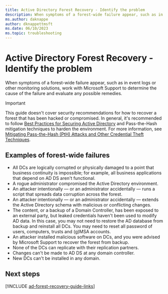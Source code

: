 ```yaml
---
title: Active Directory Forest Recovery - Identify the problem
description: When symptoms of a forest-wide failure appear, such as in event logs or other monitoring solutions, work with Microsoft Support to determine the cause of the failure and evaluate any possible remedies.
ms.author: daknappe
author: dknappettmsft
ms.date: 06/10/2023
ms.topic: troubleshooting
---
```


# Active Directory Forest Recovery - Identify the problem

> 

When symptoms of a forest-wide failure appear, such as in event logs or other monitoring solutions, work with Microsoft Support to determine the cause of the failure and evaluate any possible remedies.

> [!IMPORTANT]
> This guide doesn't cover security recommendations for how to recover a forest that has been hacked or compromised. In general, it's recommended to follow [Best Practices for Securing Active Directory](/windows-server/identity/ad-ds/plan/security-best-practices/best-practices-for-securing-active-directory) and Pass-the-Hash mitigation techniques to harden the environment. For more information, see [Mitigating Pass-the-Hash (PtH) Attacks and Other Credential Theft Techniques](https://www.microsoft.com/download/details.aspx?id=36036).

## Examples of forest-wide failures

- All DCs are logically corrupted or physically damaged to a point that business continuity is impossible; for example, all business applications that depend on AD DS aren't functional.
- A rogue administrator compromised the Active Directory environment.
- An attacker intentionally — or an administrator accidentally — runs a script that spreads data corruption across the forest.
- An attacker intentionally — or an administrator accidentally — extends the Active Directory schema with malicious or conflicting changes.
- The content, or a backup of a Domain Controller, has been exposed to an external party, but leaked credentials haven't been used to modify AD data. In this case, you may not need to restore the AD database from backup and reinstall all DCs. You may need to reset all password of users, computers, trusts and (g)MSA accounts.
- An attacker installed malicious software on DCs, and you were advised by Microsoft Support to recover the forest from backup.
- None of the DCs can replicate with their replication partners.
- Changes can't be made to AD DS at any domain controller.
- New DCs can't be installed in any domain.

## Next steps

[!INCLUDE [ad-forest-recovery-guide-links](includes/ad-forest-recovery-guide-links.md)]


